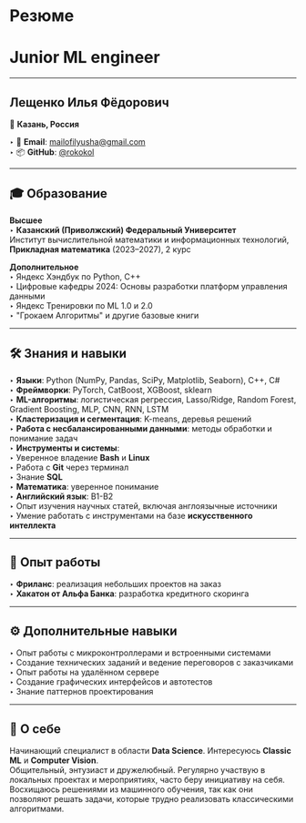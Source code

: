 # Резюме
# Junior ML engineer 

---

## **Лещенко Илья Фёдорович**  
📍 **Казань, Россия**  

‣ 📧 **Email**: [mailofilyusha@gmail.com](mailto:mailofilyusha@gmail.com)  
‣ 📦 **GitHub**: [@rokokol](https://github.com/rokokol)  

---

## 🎓 Образование  
**Высшее**  
‣ **Казанский (Приволжский) Федеральный Университет**  
  Институт вычислительной математики и информационных технологий,  
  **Прикладная математика** (2023–2027), 2 курс  

**Дополнительное**  
‣ Яндекс Хэндбук по Python, C++  
‣ Цифровые кафедры 2024: Основы разработки платформ управления данными  
‣ Яндекс Тренировки по ML 1.0 и 2.0  
‣ "Грокаем Алгоритмы" и другие базовые книги  

---

## 🛠️ Знания и навыки  
‣ **Языки**: Python (NumPy, Pandas, SciPy, Matplotlib, Seaborn), C++, C#  
‣ **Фреймворки**: PyTorch, CatBoost, XGBoost, sklearn  
‣ **ML-алгоритмы**: логистическая регрессия, Lasso/Ridge, Random Forest, Gradient Boosting, MLP, CNN, RNN, LSTM  
‣ **Кластеризация и сегментация**: K-means, деревья решений  
‣ **Работа с несбалансированными данными**: методы обработки и понимание задач  
‣ **Инструменты и системы**:  
   ‣ Уверенное владение **Bash** и **Linux**  
   ‣ Работа с **Git** через терминал  
   ‣ Знание **SQL**  
‣ **Математика**: уверенное понимание  
‣ **Английский язык**: B1-B2  
‣ Опыт изучения научных статей, включая англоязычные источники  
‣ Умение работать с инструментами на базе **искусственного интеллекта**  

---

## 💼 Опыт работы  
‣ **Фриланс**: реализация небольших проектов на заказ  
‣ **Хакатон от Альфа Банка**: разработка кредитного скоринга  

---

## ⚙️ Дополнительные навыки  
‣ Опыт работы с микроконтроллерами и встроенными системами  
‣ Создание технических заданий и ведение переговоров с заказчиками  
‣ Опыт работы на удалённом сервере  
‣ Создание графических интерфейсов и автотестов  
‣ Знание паттернов проектирования  

---

## 👤 О себе  
Начинающий специалист в области **Data Science**. Интересуюсь **Classic ML** и **Computer Vision**.  
Общительный, энтузиаст и дружелюбный. Регулярно участвую в локальных проектах и мероприятиях, часто беру инициативу на себя. Восхищаюсь решениями из машинного обучения, так как они позволяют решать задачи, которые трудно реализовать классическими алгоритмами.  

